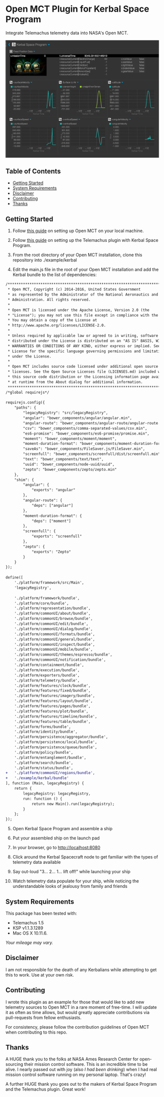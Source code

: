# Open MCT Plugin for Kerbal Space Program

Integrate Telemachus telemetry data into NASA's Open MCT.

![](./res/img/screenshot.png)

## Table of Contents

* [Getting Started](#getting-started)
* [System Requirements](#system-requirements)
* [Disclaimer](#disclaimer)
* [Contributing](#contributing)
* [Thanks](#thanks)

## Getting Started

1. Follow [this guide](https://github.com/nasa/openmct/blob/master/README.md) on setting up Open MCT on your local machine.

2. Follow [this guide](https://github.com/KSP-Telemachus/Telemachus/blob/master/readme.md) on setting up the Telemachus plugin with Kerbal Space Program.

3. From the root directory of your Open MCT installation, clone this repository into ./example/kerbal

4. Edit the main.js file in the root of your Open MCT installation and add the Kerbal bundle to the list of dependencies:
```diff
/*****************************************************************************
 * Open MCT, Copyright (c) 2014-2016, United States Government
 * as represented by the Administrator of the National Aeronautics and Space
 * Administration. All rights reserved.
 *
 * Open MCT is licensed under the Apache License, Version 2.0 (the
 * "License"); you may not use this file except in compliance with the License.
 * You may obtain a copy of the License at
 * http://www.apache.org/licenses/LICENSE-2.0.
 *
 * Unless required by applicable law or agreed to in writing, software
 * distributed under the License is distributed on an "AS IS" BASIS, WITHOUT
 * WARRANTIES OR CONDITIONS OF ANY KIND, either express or implied. See the
 * License for the specific language governing permissions and limitations
 * under the License.
 *
 * Open MCT includes source code licensed under additional open source
 * licenses. See the Open Source Licenses file (LICENSES.md) included with
 * this source code distribution or the Licensing information page available
 * at runtime from the About dialog for additional information.
 *****************************************************************************/
/*global requirejs*/

requirejs.config({
    "paths": {
        "legacyRegistry": "src/legacyRegistry",
        "angular": "bower_components/angular/angular.min",
        "angular-route": "bower_components/angular-route/angular-route.min",
        "csv": "bower_components/comma-separated-values/csv.min",
        "es6-promise": "bower_components/es6-promise/promise.min",
        "moment": "bower_components/moment/moment",
        "moment-duration-format": "bower_components/moment-duration-format/lib/moment-duration-format",
        "saveAs": "bower_components/FileSaver.js/FileSaver.min",
        "screenfull": "bower_components/screenfull/dist/screenfull.min",
        "text": "bower_components/text/text",
        "uuid": "bower_components/node-uuid/uuid",
        "zepto": "bower_components/zepto/zepto.min"
    },
    "shim": {
        "angular": {
            "exports": "angular"
        },
        "angular-route": {
            "deps": ["angular"]
        },
        "moment-duration-format": {
            "deps": ["moment"]
        },
        "screenfull": {
            "exports": "screenfull"
        },
        "zepto": {
            "exports": "Zepto"
        }
    }
});

define([
    './platform/framework/src/Main',
    'legacyRegistry',

    './platform/framework/bundle',
    './platform/core/bundle',
    './platform/representation/bundle',
    './platform/commonUI/about/bundle',
    './platform/commonUI/browse/bundle',
    './platform/commonUI/edit/bundle',
    './platform/commonUI/dialog/bundle',
    './platform/commonUI/formats/bundle',
    './platform/commonUI/general/bundle',
    './platform/commonUI/inspect/bundle',
    './platform/commonUI/mobile/bundle',
    './platform/commonUI/themes/espresso/bundle',
    './platform/commonUI/notification/bundle',
    './platform/containment/bundle',
    './platform/execution/bundle',
    './platform/exporters/bundle',
    './platform/telemetry/bundle',
    './platform/features/clock/bundle',
    './platform/features/fixed/bundle',
    './platform/features/imagery/bundle',
    './platform/features/layout/bundle',
    './platform/features/pages/bundle',
    './platform/features/plot/bundle',
    './platform/features/timeline/bundle',
    './platform/features/table/bundle',
    './platform/forms/bundle',
    './platform/identity/bundle',
    './platform/persistence/aggregator/bundle',
    './platform/persistence/local/bundle',
    './platform/persistence/queue/bundle',
    './platform/policy/bundle',
    './platform/entanglement/bundle',
    './platform/search/bundle',
    './platform/status/bundle',
+   './platform/commonUI/regions/bundle',
+   './example/kerbal/bundle'
], function (Main, legacyRegistry) {
    return {
        legacyRegistry: legacyRegistry,
        run: function () {
            return new Main().run(legacyRegistry);
        }
    };
});
```

5. Open Kerbal Space Program and assemble a ship

6. Put your assembled ship on the launch pad

7. In your browser, go to [http://localhost:8080](http://localhost:8080)
 
8. Click around the Kerbal Spacecraft node to get familiar with the types of telemetry data available
 
9. Say out-loud "3... 2... 1... lift off!" while launching your ship

10. Watch telemetry data populate for your ship, while noticing the understandable looks of jealousy from family and friends

## System Requirements

This package has been tested with:

* Telemachus 1.5
* KSP v1.1.3.1289
* Mac OS X 10.11.6.

_Your mileage may vary._

## Disclaimer

I am not responsible for the death of any Kerbalians while attempting to get this to work. Use at your own risk.

## Contributing

I wrote this plugin as an example for those that would like to add new telemetry sources to Open MCT in a rare moment of free-time. I will update it as often as time allows, but would greatly appreciate contributions via pull-requests from fellow enthusiasts.
  
For consistency, please follow the contribution guidelines of Open MCT when contributing to this repo.

## Thanks

A HUGE thank you to the folks at NASA Ames Research Center for open-sourcing their mission control software. This is an incredible time to be alive. I nearly passed out with joy (also _I had been drinking_) when I had real mission control software running on my personal laptop. That's crazy!

A further HUGE thank you goes out to the makers of Kerbal Space Program and the Telemachus plugin. Great work!
